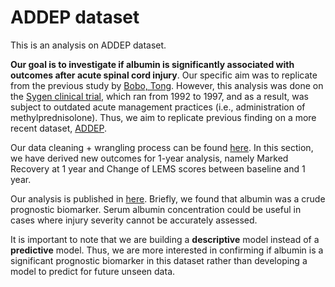 # ADDEP dataset
This is an analysis on ADDEP dataset.

**Our goal is to investigate if albumin is significantly associated with outcomes after acute spinal cord injury**. Our specific aim was to replicate from the previous study by [Bobo, Tong](https://journals.sagepub.com/doi/pdf/10.1177/1545968317746781). However, this analysis was done on the [Sygen clinical trial](https://journals.lww.com/spinejournal/Fulltext/2001/12151/The_Sygen__Multicenter_Acute_Spinal_Cord_Injury.15.aspx), which ran from 1992 to 1997, and as a result, was subject to outdated acute management practices (i.e., administration of methylprednisolone). Thus, we aim to replicate previous finding on a more recent dataset, [ADDEP](https://www.icpsr.umich.edu/icpsrweb/ADDEP/studies/36724). 

Our data cleaning + wrangling process can be found [here](https://github.com/AnhKhoaVo/ADDEP/blob/master/ADDEP_Clean_Analysis.R). In this section, we have derived new outcomes for 1-year analysis, namely Marked Recovery at 1 year and Change of LEMS scores between baseline and 1 year. 

Our analysis is published in [here](https://rpubs.com/AnhKhoaVo/586028). Briefly, we found that albumin was a crude prognostic biomarker. Serum albumin concentration could be useful in cases where injury severity cannot be accurately assessed.

It is important to note that we are building a **descriptive** model instead of a **predictive** model. Thus, we are more interested in confirming if albumin is a significant prognostic biomarker in this dataset rather than developing a model to predict for future unseen data. 